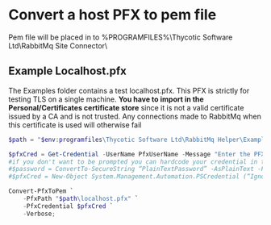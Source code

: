 # Convert a host PFX to pem file

Pem file will be placed in to %PROGRAMFILES%\Thycotic Software Ltd\RabbitMq Site Connector\

## Example Localhost.pfx

The Examples folder contains a test localhost.pfx. This PFX is strictly for testing TLS on a single machine. **You have to import in the Personal/Certificates certificate store** since it is not a valid certificate issued by a CA and is not trusted. Any connections made to RabbitMq when this certificate is used will otherwise fail

```powershell
$path = "$env:programfiles\Thycotic Software Ltd\RabbitMq Helper\Examples";

$pfxCred = Get-Credential -UserName PfxUserName -Message "Enter the PFX password. Username is ignored";
#if you don't want to be prompted you can hardcode your credential in the script
#$password = ConvertTo-SecureString “PlainTextPassword” -AsPlainText -Force
#$pfxCred = New-Object System.Management.Automation.PSCredential (“Ignored”, $password)

Convert-PfxToPem `
    -PfxPath "$path\localhost.pfx" `
    -PfxCredential $pfxCred `
    -Verbose;
```

